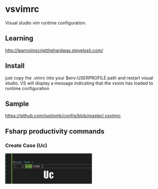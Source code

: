 # vsvimrc

Visual studio vim runtime configuration.

## Learning
http://learnvimscriptthehardway.stevelosh.com/

## Install
just copy the .vimrc into your $env:USERPROFILE path and restart visual studio.
VS will display a message indicating that the vsvim has loaded to runtime configuration

## Sample
https://github.com/justinmk/config/blob/master/.vsvimrc

## Fsharp productivity commands

### Create Case (Uc)

![Uc : Create Case](https://raw.githubusercontent.com/cboudereau/vsvimrc/master/gifs/Uc-Case.gif)